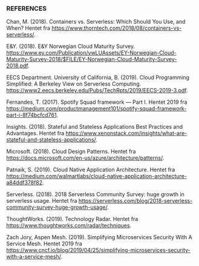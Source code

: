 ### REFERENCES ###

Chan, M. (2018). Containers vs. Serverless: Which Should You Use, and When? Hentet fra https://www.thorntech.com/2018/08/containers-vs-serverless/.

E&Y. (2018). E&Y Norwegian Cloud Maturity Survey. https://www.ey.com/Publication/vwLUAssets/EY-Norwegian-Cloud-Maturity-Survey-2018/$FILE/EY-Norwegian-Cloud-Maturity-Survey-2018.pdf.

EECS Department. University of California, B. (2019). Cloud Programming Simplified: A Berkeley View on Serverless Computing. https://www2.eecs.berkeley.edu/Pubs/TechRpts/2019/EECS-2019-3.pdf.

Fernandes, T. (2017). Spotify Squad framework — Part I. Hentet 2019 fra https://medium.com/productmanagement101/spotify-squad-framework-part-i-8f74bcfcd761.

Insights. (2018). Stateful and Stateless Applications Best Practices and Advantages. Hentet fra https://www.xenonstack.com/insights/what-are-stateful-and-stateless-applications/.

Microsoft. (2018). Cloud Design Patterns. Hentet fra https://docs.microsoft.com/en-us/azure/architecture/patterns/.

Patnaik, S. (2019). Cloud Native Application Architecture. Hentet fra https://medium.com/walmartlabs/cloud-native-application-architecture-a84ddf378f82.

Serverless. (2018). 2018 Serverless Community Survey: huge growth in serverless usage. Hentet fra https://serverless.com/blog/2018-serverless-community-survey-huge-growth-usage/.

ThoughtWorks. (2019). Technology Radar. Hentet fra https://www.thoughtworks.com/radar/techniques.

Zach Jory, Aspen Mesh. (2019). Simplifying Microservices Security With A Service Mesh. Hentet 2019 fra https://www.cncf.io/blog/2019/04/25/simplifying-microservices-security-with-a-service-mesh/.

